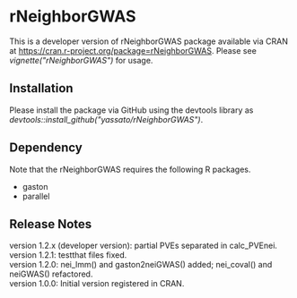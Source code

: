 # rNeighborGWAS    
This is a developer version of rNeighborGWAS package available via CRAN at https://cran.r-project.org/package=rNeighborGWAS. 
Please see *vignette("rNeighborGWAS")* for usage.  

## Installation
Please install the package via GitHub using the devtools library as *devtools::install_github("yassato/rNeighborGWAS")*.  

## Dependency
Note that the rNeighborGWAS requires the following R packages.  
- gaston
- parallel

## Release Notes
version 1.2.x (developer version): partial PVEs separated in calc_PVEnei. 
version 1.2.1: testthat files fixed.  
version 1.2.0: nei_lmm() and gaston2neiGWAS() added; nei_coval() and neiGWAS() refactored.  
version 1.0.0: Initial version registered in CRAN.  
